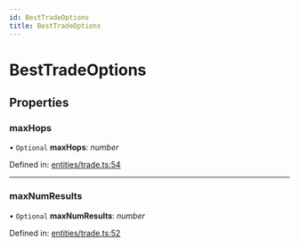 ```yaml
---
id: BestTradeOptions
title: BestTradeOptions
---
```


# BestTradeOptions

## Properties

### maxHops

• `Optional` **maxHops**: *number*

Defined in: [entities/trade.ts:54](https://github.com/Uniswap/uniswap-v3-sdk/blob/aeb1b09/src/entities/trade.ts#L54)

___

### maxNumResults

• `Optional` **maxNumResults**: *number*

Defined in: [entities/trade.ts:52](https://github.com/Uniswap/uniswap-v3-sdk/blob/aeb1b09/src/entities/trade.ts#L52)
